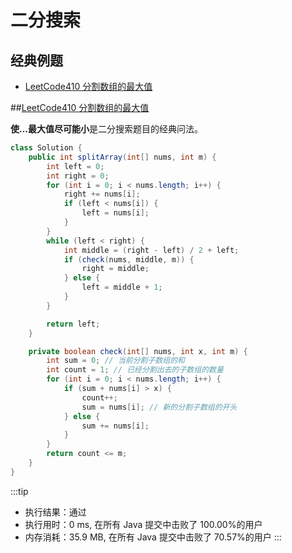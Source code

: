 # 二分搜索

## 经典例题

-   [LeetCode410 分割数组的最大值](#LeetCode410-分割数组的最大值)

##[LeetCode410 分割数组的最大值](https://leetcode-cn.com/problems/split-array-largest-sum/)

**使...最大值尽可能小**是二分搜索题目的经典问法。

```java
class Solution {
    public int splitArray(int[] nums, int m) {
        int left = 0;
        int right = 0;
        for (int i = 0; i < nums.length; i++) {
            right += nums[i];
            if (left < nums[i]) {
                left = nums[i];
            }
        }
        while (left < right) {
            int middle = (right - left) / 2 + left;
            if (check(nums, middle, m)) {
                right = middle;
            } else {
                left = middle + 1;
            }
        }

        return left;
    }

    private boolean check(int[] nums, int x, int m) {
        int sum = 0; // 当前分割子数组的和
        int count = 1; // 已经分割出去的子数组的数量
        for (int i = 0; i < nums.length; i++) {
            if (sum + nums[i] > x) {
                count++;
                sum = nums[i]; // 新的分割子数组的开头
            } else {
                sum += nums[i];
            }
        }
        return count <= m;
    }
}
```

:::tip

-   执行结果：通过
-   执行用时：0 ms, 在所有 Java 提交中击败了 100.00%的用户
-   内存消耗：35.9 MB, 在所有 Java 提交中击败了 70.57%的用户
:::

